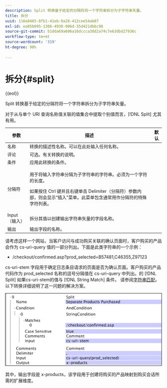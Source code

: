 ```yaml
---
description: Split 转换基于给定的分隔符将一个字符串拆分为子字符串矢量。
title: 拆分
uuid: 116e8465-8fb1-41eb-9a28-412cee54ab87
exl-id: ea85b095-1306-4938-906d-35d421db6c98
source-git-commit: b1dda69a606a16dccca30d2a74c7e63dbd27936c
workflow-type: tm+mt
source-wordcount: '319'
ht-degree: 90%

---
```


# 拆分{#split}

{{eol}}

Split 转换基于给定的分隔符将一个字符串拆分为子字符串矢量。

对于从与单个 URI 查询名称值关联的值集合中提取个别值而言，[!DNL Split] 尤其有用。

<table id="table_C97DA4E45DA844FAB8D61AABA22FF809"> 
 <thead> 
  <tr> 
   <th colname="col1" class="entry"> 参数 </th> 
   <th colname="col2" class="entry"> 描述 </th> 
   <th colname="col3" class="entry"> 默认 </th> 
  </tr> 
 </thead>
 <tbody> 
  <tr> 
   <td colname="col1"> 名称 </td> 
   <td colname="col2"> 转换的描述性名称。可以在此处输入任何名称。 </td> 
   <td colname="col3"> </td> 
  </tr> 
  <tr> 
   <td colname="col1"> 评论 </td> 
   <td colname="col2"> 可选。有关转换的说明。 </td> 
   <td colname="col3"> </td> 
  </tr> 
  <tr> 
   <td colname="col1"> 条件 </td> 
   <td colname="col2"> 应用此转换的条件。 </td> 
   <td colname="col3"> </td> 
  </tr> 
  <tr> 
   <td colname="col1"> 分隔符 </td> 
   <td colname="col2"> <p>用于将输入字符串分隔为子字符串的字符串。必须为一个字符的长度。 </p> <p> 如果按住 Ctrl 键并且右键单击 Delimiter（分隔符）参数内部，则会显示“插入”菜单。此菜单包含通常用作分隔符的特殊字符列表。 </p> </td> 
   <td colname="col3"> </td> 
  </tr> 
  <tr> 
   <td colname="col1"> Input（输入） </td> 
   <td colname="col2"> 拆分其值以创建输出字符串矢量的字段名称。 </td> 
   <td colname="col3"> </td> 
  </tr> 
  <tr> 
   <td colname="col1"> 输出 </td> 
   <td colname="col2"> 输出字段的名称。 </td> 
   <td colname="col3"> </td> 
  </tr> 
 </tbody> 
</table>

请考虑这样一个网站，当客户访问与成功购买关联的确认页面时，客户购买的产品会作为 cs-uri-query 值的一部分列出。下面是此类字符串的一个示例：

* /checkout/confirmed.asp?prod_selected=B57481,C46355,Z97123

cs-uri-stem 字段用于确定日志条目请求的页面是否为确认页面。客户购买的产品代码作为 prod_selected 名称的逗号分隔值在 cs-uri-query 中列出。的 [!DNL Split] 如果cs-uri-stem的值与 [!DNL String Match] 条件。 请参阅[字符串匹配](../../../../../home/c-dataset-const-proc/c-conditions/c-test-ops/c-test-op-con.md#section-f8d132085c6b4500bfbe4515b848142f)。以下转换详细说明了这一问题的解决方案。

![](assets/cfg_TransformationType_Split.png)

其中，输出字段是 x-products，该字段用于创建将购买的产品映射到购买会话所需的扩展维度。
